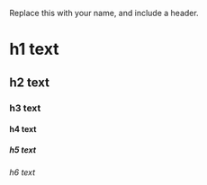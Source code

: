 Replace this with your name, and include a header.
# h1 text
## h2 text
### h3 text
#### h4 text
##### h5 text
###### h6 text
